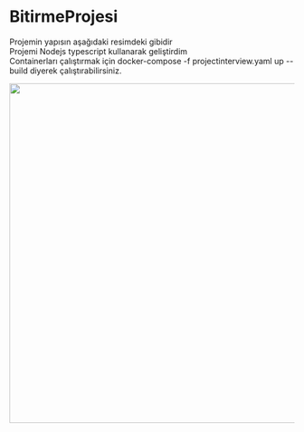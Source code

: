 # BitirmeProjesi
Projemin yapısın aşağıdaki resimdeki gibidir <br />
Projemi Nodejs typescript kullanarak geliştirdim <br />
Containerları çalıştırmak için docker-compose -f projectinterview.yaml up --build diyerek çalıştırabilirsiniz. <br />


<img src="https://user-images.githubusercontent.com/49461666/151256950-051f07fc-9f6e-4453-b315-ea7bb00df720.jpeg" width="900" height="600">


